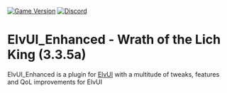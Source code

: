 [![Game Version](https://img.shields.io/badge/wow-3.3.5-blue.svg)](https://github.com/ElvUI-WotLK)
[![Discord](https://discordapp.com/api/guilds/259362419372064778/widget.png?style=shield)](https://discord.gg/UXSc7nt)

# ElvUI_Enhanced - Wrath of the Lich King (3.3.5a)

ElvUI_Enhanced is a plugin for [ElvUI](https://github.com/ElvUI-WotLK/ElvUI) with a multitude of tweaks, features and QoL improvements for ElvUI
